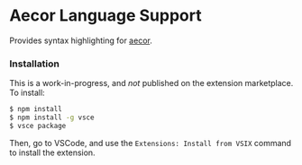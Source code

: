 # Aecor Language Support

Provides syntax highlighting for [aecor](https://github.com/mustafaquraish/aecor/).

### Installation

This is a work-in-progress, and _not_ published on the extension marketplace. To install:

```bash
$ npm install
$ npm install -g vsce
$ vsce package
```
Then, go to VSCode, and use the `Extensions: Install from VSIX` command to install the extension.
